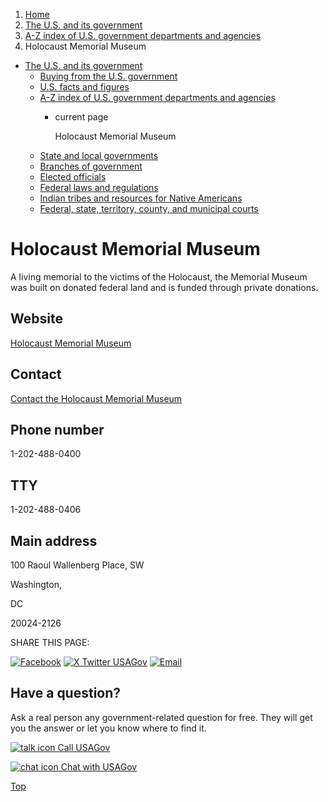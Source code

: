 1. [Home](/)
2. [The U.S. and its government](/about-the-us)
3. [A-Z index of U.S. government departments and agencies](/agency-index)
4. Holocaust Memorial Museum

* [The U.S. and its government](/about-the-us)
  + [Buying from the U.S. government](/buy-from-government)
  + [U.S. facts and figures](/facts-figures)
  + [A-Z index of U.S. government departments and agencies](/agency-index)
    - current page

      Holocaust Memorial Museum
  + [State and local governments](/state-local-governments)
  + [Branches of government](/branches-of-government)
  + [Elected officials](/elected-officials)
  + [Federal laws and regulations](/laws-and-regulations)
  + [Indian tribes and resources for Native Americans](/tribes)
  + [Federal, state, territory, county, and municipal courts](/courts)

Holocaust Memorial Museum
=========================

A living memorial to the victims of the Holocaust, the Memorial Museum was built on donated federal land and is funded through private donations.

Website
-------

[Holocaust Memorial Museum](https://www.ushmm.org/)

Contact
-------

[Contact the Holocaust Memorial Museum](https://www.ushmm.org/information/connect-with-the-museum)

Phone number
------------

1-202-488-0400

TTY
---

1-202-488-0406

Main address
------------

100 Raoul Wallenberg Place, SW
  

Washington,

DC

20024-2126

SHARE THIS PAGE:

[![Facebook](/themes/custom/usagov/images/social-media-icons/Facebook_Icon.svg)](https://www.facebook.com/sharer/sharer.php?u=https://www.usa.gov/agencies/holocaust-memorial-museum&v=3)
[![X Twitter USAGov](/themes/custom/usagov/images/social-media-icons/X_Twitter_Icon.svg?version=2)](https://twitter.com/intent/tweet?source=webclient&text=https://www.usa.gov/agencies/holocaust-memorial-museum)
[![Email](/themes/custom/usagov/images/social-media-icons/Email_Icon.svg?version=2)](mailto:?subject=https://www.usa.gov/agencies/holocaust-memorial-museum)

Have a question?
----------------

Ask a real person any government-related question for free. They will get you the answer or let you know where to find it.

[![talk icon](/themes/custom/usagov/images/ICONS_talk.png)
Call USAGov](/phone)

[![chat icon](/themes/custom/usagov/images/ICONS_chat.png)
Chat with USAGov](/chat)

[Top](#main-content)